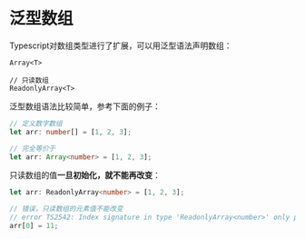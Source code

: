 
# 泛型数组

Typescript对数组类型进行了扩展，可以用泛型语法声明数组：

```
Array<T>

// 只读数组
ReadonlyArray<T>
```

泛型数组语法比较简单，参考下面的例子：

```typescript
// 定义数字数组
let arr: number[] = [1, 2, 3];

// 完全等价于
let arr: Array<number> = [1, 2, 3];
```

只读数组的值**一旦初始化，就不能再改变**：

```typescript
let arr: ReadonlyArray<number> = [1, 2, 3];

// 错误，只读数组的元素值不能改变
// error TS2542: Index signature in type 'ReadonlyArray<number>' only permits reading
arr[0] = 11;
```
